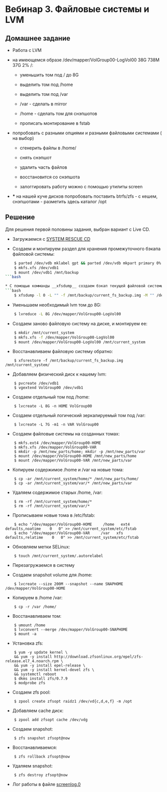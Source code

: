 # Вебинар 3. Файловые системы и LVM

## Домашнее задание

* Работа с LVM

* на имеющемся образе
/dev/mapper/VolGroup00-LogVol00 38G 738M 37G 2% /:

    * уменьшить том под / до 8G

    * выделить том под /home

    * выделить том под /var

    * /var - сделать в mirror

    * /home - сделать том для снэпшотов
    
    * прописать монтирование в fstab

* попробовать с разными опциями и разными файловыми системами ( на выбор)
    
    * сгенерить файлы в /home/

    * снять снэпшот
    
    * удалить часть файлов

    * восстановится со снэпшота

    * залоггировать работу можно с помощью утилиты screen

* __*__ на нашей куче дисков попробовать поставить btrfs/zfs - с кешем, снэпшотами - разметить здесь каталог /opt

## Решение

Для решения первой половины задания, выбран вариант с Live CD.

* Загружаемся с [SYSTEM RESCUE CD](http://www.system-rescue-cd.org/)

* Создаем и монтируем раздел для хранения промежуточного бэкапа файловой системы:

```bash
    $ parted /dev/vdb mklabel gpt && parted /dev/vdb mkpart primary 0% 100%
    $ mkfs.xfs /dev/vdb1
    $ mount /dev/vdb1 /mnt/backup
```bash

* С помощью комманды __xfsdump__ создаем бэкап текущей файловой системы:
```bash
    $ xfsdump -l 0 -L "" -f /mnt/backup/current_fs_backup.img -M "" /dev/mapper/VolGroup00-LogVol00
```

* Уменьшаем необходимый lvm том до 8G:
```bash
    $ lvreduce -L 8G /dev/mapper/VolGroup00-LogVol00
```

* Создаем заново файловую систему на диске, и монтируем ее:
```bash
    $ mkdir /mnt/current_system
    $ mkfs.xfs -f /dev/mapper/VolGroup00-LogVol00
    $ mount /dev/mapper/VolGroup00-LogVol00 /mnt/current_system
```

* Восстанавливаем файловую систему обратно:
```
    $ xfsrestore -f /mnt/backup/current_fs_backup.img /mnt/current_system/
```

* Добавляем физический диск к нашему lvm:
```
    $ pvcreate /dev/vdb1
    $ vgextend VolGroup00 /dev/vdb1
```

* Создаем отдельный том под /home:
```
    $ lvcreate -L 8G -n HOME VolGroup00
```

* Создаем отдельный логический зеркалируемый том под /var:
```
    $ lvcreate -L 7G -m1 -n VAR VolGroup00
```

* Создаем файловые системы на созданных томах:
```
    $ mkfs.ext4 /dev/mapper/VolGroup00-HOME
    $ mkfs.xfs /dev/mapper/VolGroup00-VAR
    $ mkdir -p /mnt/new_parts/home; mkdir -p /mnt/new_parts/var
    $ mount /dev/mapper/VolGroup00-HOME /mnt/new_parts/home
    $ mount /dev/mapper/VolGroup00-VAR /mnt/new_parts/var
```

* Копируем содержимое /home и /var на новые тома:
```
    $ cp -ar /mnt/current_system/home/* /mnt/new_parts/home/
    $ cp -ar /mnt/current_system/var/* /mnt/new_parts/var
```

* Удаляем содержимое старых /home, /var:
```
    $ rm -rf /mnt/current_system/home/*
    $ rm -rf /mnt/current_system/var/*
```

* Прописываем новые тома в /etc/fstab:
```
    $ echo "/dev/mapper/VolGroup00-HOME     /home   ext4    defaults,noatime    0   0" >> /mnt/current_system/etc/fstab
    $ echo "/dev/mapper/VolGroup00-VAR     /var   xfs    defaults,relatime    0   0" >> /mnt/current_system/etc/fstab
```

* Обновляем метки SELinux:
```
    $ touch /mnt/current_system/.autorelabel
```

* Перезагружаемся в систему


* Создаем snapshot volume для /home:
```
    $ lvcreate --size 200M --snapshot --name SNAPHOME /dev/mapper/VolGroup00-HOME
```

* Копируем в /home /var:
```
    $ cp -r /var /home/
```

* Восстанавливаем том:
```
    $ umount /home
    $ lvconvert --merge /dev/mapper/VolGroup00-SNAPHOME
    $ mount -a
```

* Установка zfs:
```
    $ yum -y update kernel \
    && yum -y install http://download.zfsonlinux.org/epel/zfs-release.el7_4.noarch.rpm \
    && yum -y install epel-release \
    && yum -y install kernel-devel zfs \
    && systemctl reboot
    $ dkms install zfs/0.7.9
    $ modprobe zfs
```

* Создаем zfs pool:
```
    $ zpool create zfsopt raidz1 /dev/vd{c,d,e,f} -m /opt
```

* Добавляем cache диск:
```
    $ zpool add zfsopt cache /dev/vdg
```

* Создаем snapshot:
```
    $ zfs snapshot zfsopt@now
```

* Восстанавливаемся:
```
    $ zfs rollback zfsopt@now
```

* Удаляем snapshot:
```
    $ zfs destroy zfsopt@now
```

* Лог работы в файле [screenlog.0](screenlog.0)
